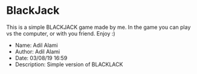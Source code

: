 # BlackJack
This is a simple BLACKJACK game made by me.
In the game you can play vs the computer, or with you friend.
Enjoy :)

* Name: Adil Alami
* Author: Adil Alami
* Date: 03/08/19 16:59
* Description: Simple version of BLACKLACK
